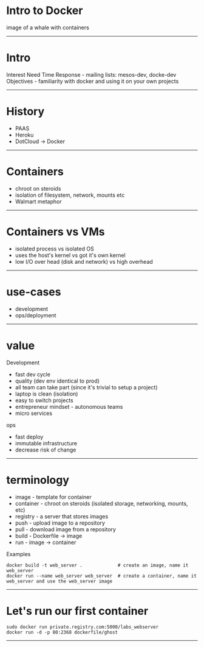 # Intro to Docker

image of a whale with containers

---

# Intro

Interest
Need
Time
Response - mailing lists: mesos-dev, docke-dev
Objectives - familiarity with docker and using it on your own projects

---


# History

* PAAS
* Heroku
* DotCloud -> Docker

---

# Containers

* chroot on steroids
* isolation of filesystem, network, mounts etc
* Walmart metaphor

---

# Containers vs VMs

* isolated process vs isolated OS
* uses the host's kernel vs got it's own kernel
* low I/O over head (disk and network) vs high overhead

---

# use-cases

* development
* ops/deployment

---

# value

Development

* fast dev cycle
* quality (dev env identical to prod)
* all team can take part (since it's trivial to setup a project)
* laptop is clean (isolation)
* easy to switch projects
* entrepreneur mindset - autonomous teams
* micro services

ops

* fast deploy
* immutable infrastructure
* decrease risk of change

---

# terminology

* image     - template for container
* container - chroot on steroids (isolated storage, networking, mounts, etc)
* registry  - a server that stores images
* push      - upload image to a repository
* pull      - download image from a repository
* build     - Dockerfile -> image
* run       - image -> container

Examples

```
docker build -t web_server .             # create an image, name it web_server
docker run --name web_server web_server  # create a container, name it web_server and use the web_server image
```

---

# Let's run our first container

```
sudo docker run private.registry.com:5000/labs_webserver
docker run -d -p 80:2368 dockerfile/ghost
```

---

